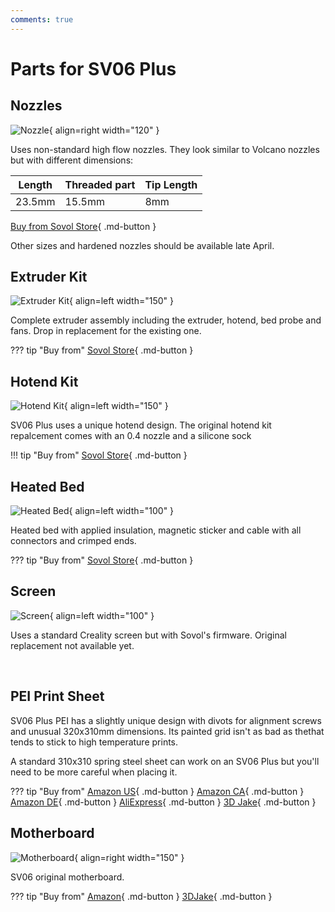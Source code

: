 ```yaml
---
comments: true
---
```

# Parts for SV06 Plus

## Nozzles

![Nozzle](/images/plus/nozzle.webp){ align=right width="120" }

Uses non-standard high flow nozzles. They look similar to Volcano nozzles but with different dimensions: 

| Length | Threaded part | Tip Length | 
| - | - | - | 
| 23.5mm | 15.5mm | 8mm | 

[Buy from Sovol Store](https://sovol3d.com/products/sovol-sv06-plus-high-flow-nozzle-0-4mm?sca_ref=3309524.Vd4MGn0pGL&sca_source=base){ .md-button }

Other sizes and hardened nozzles should be available late April.

## Extruder Kit

![Extruder Kit](/images/plus_extruder_kit.webp){ align=left width="150" }

Complete extruder assembly including the extruder, hotend, bed probe and fans. Drop in replacement for the existing one.

??? tip "Buy from"
    [Sovol Store](https://sovol3d.com/collections/part-accessories/products/sv06-plus-original-all-metal-planetary-direct-drive-extruder?sca_ref=3309524.Vd4MGn0pGL&sca_source=base){ .md-button } 

## Hotend Kit

![Hotend Kit](/images/plus_hotend.webp){ align=left width="150" }

SV06 Plus uses a unique hotend design. The original hotend kit repalcement comes with an 0.4 nozzle and a silicone sock

!!! tip "Buy from"
    [Sovol Store](https://sovol3d.com/collections/part-accessories/products/sv06-plus-all-metal-hotend?sca_ref=3309524.Vd4MGn0pGL&sca_source=base){ .md-button } 

## Heated Bed

![Heated Bed](/images/plus_heated_bed.webp){ align=left width="100" }

Heated bed with applied insulation, magnetic sticker and cable with all connectors and crimped ends.

??? tip "Buy from"
    [Sovol Store](https://sovol3d.com/collections/part-accessories/products/sovol-sv06-plus-hotbed?sca_ref=3309524.Vd4MGn0pGL&sca_source=base){ .md-button }

## Screen

![Screen](/images/plus/screen.webp){ align=left width="100" }

Uses a standard Creality screen but with Sovol's firmware. Original replacement not available yet.

<br>

## PEI Print Sheet

SV06 Plus PEI has a slightly unique design with divots for alignment screws and unusual 320x310mm dimensions. Its painted grid isn't as bad as thethat tends to stick to high temperature prints. 

A standard 310x310 spring steel sheet can work on an SV06 Plus but you'll need to be more careful when placing it.

??? tip "Buy from"
    [Amazon US](https://www.amazon.com/Textured-Printer-Printing-Printers-Magnetic/dp/B09YY4L4K1?crid=3QKIAW3JG4DQL&keywords=310%2Bpei&qid=1681142692&sprefix=310%2Bpei%2Caps%2C224&sr=8-4&th=1&linkCode=ll1&tag=blakadders-20&linkId=9608a9ff309f10dd367ffb625db501c4&language=en_US&ref_=as_li_ss_tl){ .md-button }
    [Amazon CA](https://www.amazon.ca/IdeaFormer-3D-Flexible%E3%80%90-Printing-310x310mm-Removable/dp/B09C5NZ18K?crid=SNW0ETSGS8U2&keywords=cr10%2Bpei%2Bsheet&qid=1681142742&sprefix=cr10pei%2Bsheet%2Caps%2C181&sr=8-8&th=1&linkCode=ll1&tag=tasmotatemp03-20&linkId=bba8de64785df934061a7155bf4f4f4a&language=en_CA&ref_=as_li_ss_tl){ .md-button }
    [Amazon DE](https://www.amazon.de/dp/B09J4TG9JY?_encoding=UTF8&psc=1&linkCode=ll1&tag=blakadders-20&linkId=67ba2fadb9d13f977b85d188bab85c33&language=en_GB&ref_=as_li_ss_tl){ .md-button }
    [AliExpress](https://www.aliexpress.com/item/1005004992757753.html?aff_fcid=a55a184cf61a4e0d8fbf9838e03516fb-1681063039824-00995-_DFXOXfb&tt=CPS_NORMAL&aff_fsk=_DFXOXfb&aff_platform=shareComponent-detail&sk=_DFXOXfb&aff_trace_key=a55a184cf61a4e0d8fbf9838e03516fb-1681063039824-00995-_DFXOXfb&terminal_id=3f8c776975fd455ba956809c02d71a91&afSmartRedirect=y){ .md-button }
    [3D Jake](https://www.awin1.com/cread.php?awinmid=21809&awinaffid=930253&ued=https%3A%2F%2Fwww.3djake.com%2F3djake%2Fflexplate-system-with-nano-coating){ .md-button }

## Motherboard

![Motherboard](/images/motherboard.webp){ align=right width="150" }

SV06 original motherboard.

??? tip "Buy from"
    [Amazon](https://www.amazon.com/Sovol-32-bit-Silent-Motherboard-Mainboard/dp/B0BTRZN3H7?&linkCode=ll1&tag=blakadders-20&linkId=186de5151e22db03e0c3636032c79fa7&language=en_US&ref_=as_li_ss_tl){ .md-button } 
    [3DJake](https://www.awin1.com/cread.php?awinmid=21809&awinaffid=930253&ued=https%3A%2F%2Fwww.3djake.com%2Fsovol%2Fmainboard-11){ .md-button } 

